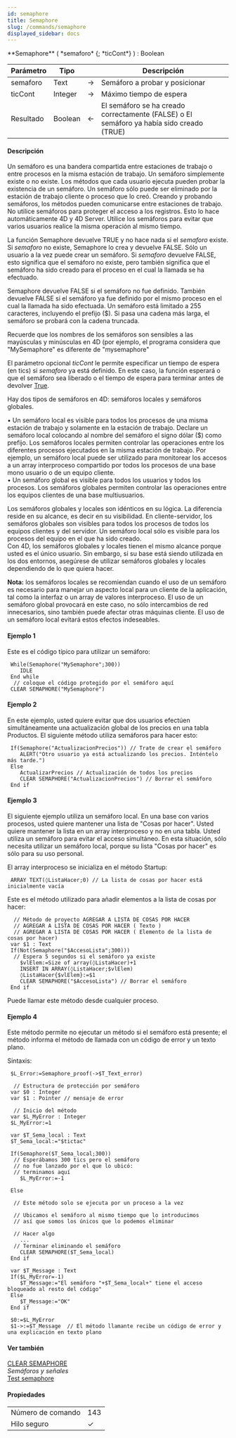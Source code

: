 ```yaml
---
id: semaphore
title: Semaphore
slug: /commands/semaphore
displayed_sidebar: docs
---
```


<!--REF #_command_.Semaphore.Syntax-->**Semaphore** ( *semaforo* {; *ticCont*} ) : Boolean<!-- END REF-->
<!--REF #_command_.Semaphore.Params-->
| Parámetro | Tipo |  | Descripción |
| --- | --- | --- | --- |
| semaforo | Text | &#8594;  | Semáforo a probar y posicionar |
| ticCont | Integer | &#8594;  | Máximo tiempo de espera |
| Resultado | Boolean | &#8592; | El semáforo se ha creado correctamente (FALSE) o El semáforo ya había sido creado (TRUE) |

<!-- END REF-->

#### Descripción 

<!--REF #_command_.Semaphore.Summary-->Un semáforo es una bandera compartida entre estaciones de trabajo o entre procesos en la misma estación de trabajo.<!-- END REF--> Un semáforo simplemente existe o no existe. Los métodos que cada usuario ejecuta pueden probar la existencia de un semáforo. Un semáforo sólo puede ser eliminado por la estación de trabajo cliente o proceso que lo creó. Creando y probando semáforos, los métodos pueden comunicarse entre estaciones de trabajo. No utilice semáforos para proteger el acceso a los registros. Esto lo hace automáticamente 4D y 4D Server. Utilice los semáforos para evitar que varios usuarios realice la misma operación al mismo tiempo.

La función Semaphore devuelve TRUE y no hace nada si el *semaforo* existe. Si *semaforo* no existe, Semaphore lo crea y devuelve FALSE. Sólo un usuario a la vez puede crear un semáforo. Si *semaforo* devuelve FALSE, esto significa que el semáforo no existe, pero también significa que el semáforo ha sido creado para el proceso en el cual la llamada se ha efectuado.

Semaphore devuelve FALSE si el semáforo no fue definido. También devuelve FALSE si el semáforo ya fue definido por el mismo proceso en el cual la llamada ha sido efectuada. Un semáforo está limitado a 255 caracteres, incluyendo el prefijo ($). Si pasa una cadena más larga, el semáforo se probará con la cadena truncada.

Recuerde que los nombres de los semáforos son sensibles a las mayúsculas y minúsculas en 4D (por ejemplo, el programa considera que "MySemaphore" es diferente de "mysemaphore"

El parámetro opcional *ticCont* le permite especificar un tiempo de espera (en tics) si *semaforo* ya está definido. En este caso, la función esperará o que el semáforo sea liberado o el tiempo de espera para terminar antes de devolver [True](true.md "True").

Hay dos tipos de semáforos en 4D: semáforos locales y semáforos globales.  
  
• Un semáforo local es visible para todos los procesos de una misma estación de trabajo y solamente en la estación de trabajo. Declare un semáforo local colocando al nombre del semáforo el signo dólar ($) como prefijo. Los semáforos locales permiten controlar las operaciones entre los diferentes procesos ejecutados en la misma estación de trabajo. Por ejemplo, un semáforo local puede ser utilizado para monitorear los accesos a un array interproceso compartido por todos los procesos de una base mono usuario o de un equipo cliente.  
• Un semáforo global es visible para todos los usuarios y todos los procesos. Los semáforos globales permiten controlar las operaciones entre los equipos clientes de una base multiusuarios.

Los semáforos globales y locales son idénticos en su lógica. La diferencia reside en su alcance, es decir en su visibilidad. En cliente-servidor, los semáforos globales son visibles para todos los procesos de todos los equipos clientes y del servidor. Un semáforo local sólo es visible para los procesos del equipo en el que ha sido creado.  
Con 4D, los semáforos globales y locales tienen el mismo alcance porque usted es el único usuario. Sin embargo, si su base está siendo utilizada en los dos entornos, asegúrese de utilizar semáforos globales y locales dependiendo de lo que quiera hacer.

**Nota:** los semáforos locales se recomiendan cuando el uso de un semáforo es necesario para manejar un aspecto local para un cliente de la aplicación, tal como la interfaz o un array de valores interproceso. El uso de un semáforo global provocará en este caso, no sólo intercambios de red innecesarios, sino también puede afectar otras máquinas cliente. El uso de un semáforo local evitará estos efectos indeseables.

#### Ejemplo 1 

Este es el código típico para utilizar un semáforo:

```4d
 While(Semaphore("MySemaphore";300))
    IDLE
 End while
  // coloque el código protegido por el semáforo aquí
 CLEAR SEMAPHORE("MySemaphore")
```

#### Ejemplo 2 

En este ejemplo, usted quiere evitar que dos usuarios efectúen simultáneamente una actualización global de los precios en una tabla Productos. El siguiente método utiliza semáforos para hacer esto:

```4d
 If(Semaphore("ActualizacionPrecios")) // Trate de crear el semáforo
    ALERT("Otro usuario ya está actualizando los precios. Inténtelo más tarde.")
 Else
    ActualizarPrecios // Actualización de todos los precios
    CLEAR SEMAPHORE("ActualizacionPrecios") // Borrar el semáforo
 End if
```

#### Ejemplo 3 

El siguiente ejemplo utiliza un semáforo local. En una base con varios procesos, usted quiere mantener una lista de "Cosas por hacer". Usted quiere mantener la lista en un array interproceso y no en una tabla. Usted utiliza un semáforo para evitar el acceso simultáneo. En esta situación, sólo necesita utilizar un semáforo local, porque su lista "Cosas por hacer" es sólo para su uso personal. 

El array interproceso se inicializa en el método Startup:

```4d
 ARRAY TEXT(◊ListaHacer;0) // La lista de cosas por hacer está inicialmente vacía
```

Este es el método utilizado para añadir elementos a la lista de cosas por hacer:

```4d
  // Método de proyecto AGREGAR A LISTA DE COSAS POR HACER
  // AGREGAR A LISTA DE COSAS POR HACER ( Texto )
  // AGREGAR A LISTA DE COSAS POR HACER ( Elemento de la lista de cosas por hacer)
 var $1 : Text
 If(Not(Semaphore("$AccesoLista";300)))
  // Espera 5 segundos si el semáforo ya existe
    $vlElem:=Size of array(◊ListaHacer)+1
    INSERT IN ARRAY(◊ListaHacer;$vlElem)
    ◊ListaHacer{$vlElem}:=$1
    CLEAR SEMAPHORE("$AccesoLista") // Borrar el semáforo
 End if
```

Puede llamar este método desde cualquier proceso.

#### Ejemplo 4 

Este método permite no ejecutar un método si el semáforo está presente; el método informa el método de llamada con un código de error y un texto plano.

Sintaxis:   

```4d
 $L_Error:=Semaphore_proof(->$T_Text_error)
```

```4d
  // Estructura de protección por semáforo
 var $0 : Integer
 var $1 : Pointer // mensaje de error
 
  // Inicio del método
 var $L_MyError : Integer
 $L_MyError:=1
 
 var $T_Sema_local : Text
 $T_Sema_local:="$tictac"
 
 If(Semaphore($T_Sema_local;300))
  // Esperábamos 300 tics pero el semáforo
  // no fue lanzado por el que lo ubicó:
  // terminamos aquí
    $L_MyError:=-1
 
 Else
 
  // Este método solo se ejecuta por un proceso a la vez
 
  // Ubicamos el semáforo al mismo tiempo que lo introducimos
  // así que somos los únicos que lo podemos eliminar
 
  // Hacer algo
    ...
  // Terminar eliminando el semáforo
    CLEAR SEMAPHORE($T_Sema_local)
 End if
 
 var $T_Message : Text
 If($L_MyError=-1)
    $T_Message:="El semáforo "+$T_Sema_local+" tiene el acceso bloqueado al resto del código"
 Else
    $T_Message:="OK"
 End if
 
 $0:=$L_MyError
 $1->:=$T_Message  // El método llamante recibe un código de error y una explicación en texto plano
```

#### Ver también 

[CLEAR SEMAPHORE](clear-semaphore.md)  
*Semáforos y señales*  
[Test semaphore](test-semaphore.md)  

#### Propiedades

|  |  |
| --- | --- |
| Número de comando | 143 |
| Hilo seguro | &check; |


